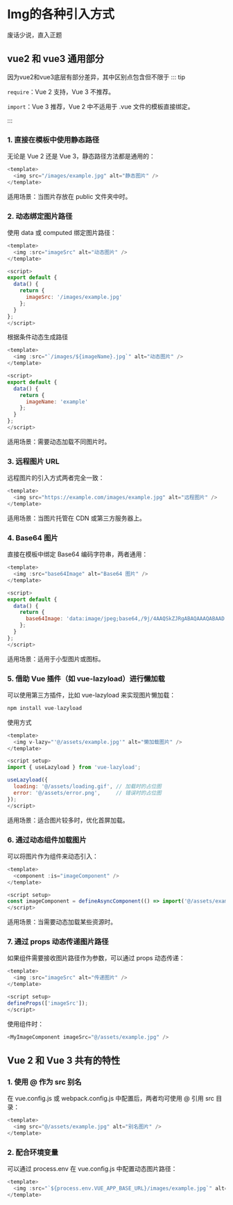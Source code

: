 # Img的各种引入方式

废话少说，直入正题

## vue2 和 vue3 通用部分

因为vue2和vue3底层有部分差异，其中区别点包含但不限于
::: tip

`require`：Vue 2 支持，Vue 3 不推荐。

`import`：Vue 3 推荐，Vue 2 中不适用于 .vue 文件的模板直接绑定。

:::

### 1. 直接在模板中使用静态路径

无论是 Vue 2 还是 Vue 3，静态路径方法都是通用的：

```js
<template>
  <img src="/images/example.jpg" alt="静态图片" />
</template>
```

适用场景：当图片存放在 public 文件夹中时。

### 2. 动态绑定图片路径

使用 data 或 computed 绑定图片路径：

```js
<template>
  <img :src="imageSrc" alt="动态图片" />
</template>

<script>
export default {
  data() {
    return {
      imageSrc: '/images/example.jpg'
    };
  }
};
</script>
```

根据条件动态生成路径

```js
<template>
  <img :src="`/images/${imageName}.jpg`" alt="动态图片" />
</template>

<script>
export default {
  data() {
    return {
      imageName: 'example'
    };
  }
};
</script>
```

适用场景：需要动态加载不同图片时。


### 3. 远程图片 URL

远程图片的引入方式两者完全一致：

```js
<template>
  <img src="https://example.com/images/example.jpg" alt="远程图片" />
</template>
```

适用场景：当图片托管在 CDN 或第三方服务器上。

### 4. Base64 图片

直接在模板中绑定 Base64 编码字符串，两者通用：

```js
<template>
  <img :src="base64Image" alt="Base64 图片" />
</template>

<script>
export default {
  data() {
    return {
      base64Image: 'data:image/jpeg;base64,/9j/4AAQSkZJRgABAQAAAQABAAD...'
    };
  }
};
</script>

```

适用场景：适用于小型图片或图标。

### 5. 借助 Vue 插件（如 vue-lazyload）进行懒加载

可以使用第三方插件，比如 vue-lazyload 来实现图片懒加载：


```js
npm install vue-lazyload
```

使用方式

```js
<template>
  <img v-lazy="'@/assets/example.jpg'" alt="懒加载图片" />
</template>

<script setup>
import { useLazyload } from 'vue-lazyload';

useLazyload({
  loading: '@/assets/loading.gif', // 加载时的占位图
  error: '@/assets/error.png',     // 错误时的占位图
});
</script>
```

适用场景：适合图片较多时，优化首屏加载。

### 6. 通过动态组件加载图片

可以将图片作为组件来动态引入：

```js
<template>
  <component :is="imageComponent" />
</template>

<script setup>
const imageComponent = defineAsyncComponent(() => import('@/assets/example.jpg'));
</script>
```

适用场景：当需要动态加载某些资源时。

### 7. 通过 props 动态传递图片路径

如果组件需要接收图片路径作为参数，可以通过 props 动态传递：

```js
<template>
  <img :src="imageSrc" alt="传递图片" />
</template>

<script setup>
defineProps(['imageSrc']);
</script>
```

使用组件时：

```js
<MyImageComponent imageSrc="@/assets/example.jpg" />
```

## Vue 2 和 Vue 3 共有的特性

### 1. 使用 @ 作为 src 别名

在 vue.config.js 或 webpack.config.js 中配置后，两者均可使用 @ 引用 src 目录：

```js
<template>
  <img src="@/assets/example.jpg" alt="别名图片" />
</template>
```

### 2. 配合环境变量

可以通过 process.env 在 vue.config.js 中配置动态图片路径：

```js
<template>
  <img :src="`${process.env.VUE_APP_BASE_URL}/images/example.jpg`" alt="环境变量图片" />
</template>
```

